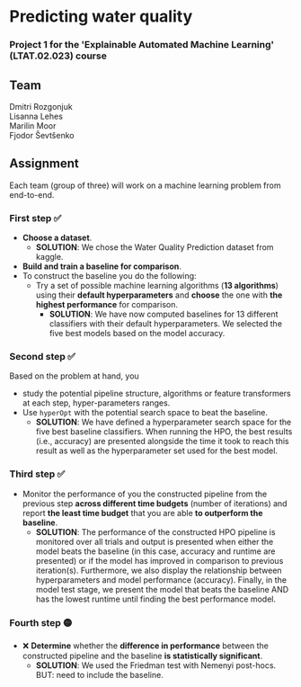 # Predicting water quality
### Project 1 for the 'Explainable Automated Machine Learning' (LTAT.02.023) course

## Team
Dmitri Rozgonjuk <br>
Lisanna Lehes <br>
Marilin Moor <br>
Fjodor Ševtšenko <br>

## Assignment
Each team (group of three) will work on a machine learning problem from end-to-end.

### First step :white_check_mark:
- **Choose a dataset**.
  - **SOLUTION**: We chose the Water Quality Prediction dataset from kaggle.
- **Build and train a baseline for comparison**.
- To construct the baseline you do the following:
  - Try a set of possible machine learning algorithms (**13 algorithms**) using their **default hyperparameters** and **choose** the one with **the highest performance** for comparison.
    - **SOLUTION**: We have now computed baselines for 13 different classifiers with their default hyperparameters. We selected the five best models based on the model accuracy.
  
### Second step :white_check_mark:
Based on the problem at hand, you 
- study the potential pipeline structure, algorithms or feature transformers at each step, hyper-parameters ranges. 
- Use `hyperOpt` with the potential search space to beat the baseline.
  - **SOLUTION**: We have defined a hyperparameter search space for the five best baseline classifiers. When running the HPO, the best results (i.e., accuracy) are presented alongside the time it took to reach this result as well as the hyperparameter set used for the best model.

### Third step :white_check_mark:
- Monitor the performance of you the constructed pipeline from the previous step **across different time budgets** (number of iterations) and report **the least time budget** that you are able **to outperform the baseline**.
  - **SOLUTION**: The performance of the constructed HPO pipeline is monitored over all trials and output is presented when either the model beats the baseline (in this case, accuracy and runtime are presented) or if the model has improved in comparison to previous iteration(s). Furthermore, we also display the relationship between hyperparameters and model performance (accuracy). Finally, in the model test stage, we present the model that beats the baseline AND has the lowest runtime until finding the best performance model.

### Fourth step :yellow_circle:
- :x: **Determine** whether the **difference in performance** between the constructed pipeline and the baseline **is statistically significant**.
  - **SOLUTION**: We used the Friedman test with Nemenyi post-hocs. BUT: need to include the baseline.


